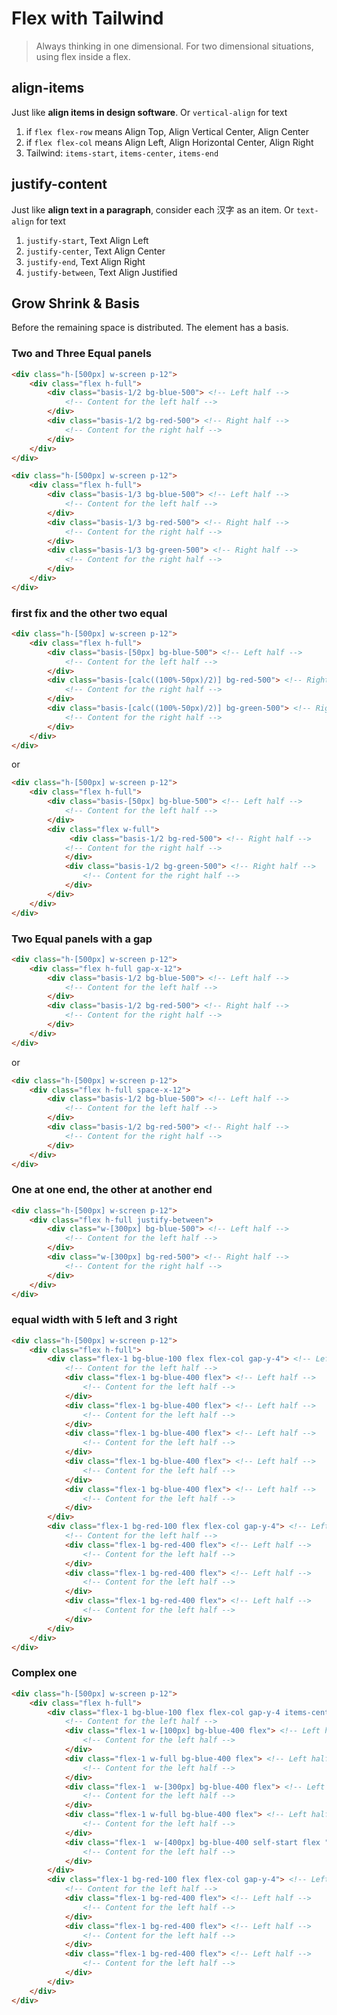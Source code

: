 # Flex with Tailwind

> Always thinking in one dimensional. For two dimensional situations, using flex inside a flex.

## align-items

Just like **align items in design software**. Or `vertical-align` for text

1. if `flex flex-row` means Align Top, Align Vertical Center, Align Center
1. if `flex flex-col` means Align Left, Align Horizontal Center, Align Right
1. Tailwind: `items-start`,  `items-center`,  `items-end`

## justify-content

Just like **align text in a paragraph**, consider each 汉字 as an item. Or `text-align` for text

1. `justify-start`, Text Align Left
1. `justify-center`, Text Align Center
1. `justify-end`, Text Align Right
1. `justify-between`, Text Align Justified

## Grow Shrink & Basis

Before the remaining space is distributed. The element has a basis.


### Two and Three Equal panels

```html
<div class="h-[500px] w-screen p-12">
    <div class="flex h-full">
        <div class="basis-1/2 bg-blue-500"> <!-- Left half -->
            <!-- Content for the left half -->
        </div>
        <div class="basis-1/2 bg-red-500"> <!-- Right half -->
            <!-- Content for the right half -->
        </div>
    </div>
</div>

<div class="h-[500px] w-screen p-12">
    <div class="flex h-full">
        <div class="basis-1/3 bg-blue-500"> <!-- Left half -->
            <!-- Content for the left half -->
        </div>
        <div class="basis-1/3 bg-red-500"> <!-- Right half -->
            <!-- Content for the right half -->
        </div>
        <div class="basis-1/3 bg-green-500"> <!-- Right half -->
            <!-- Content for the right half -->
        </div>
    </div>
</div>
```
### first fix and the other two equal

```html
<div class="h-[500px] w-screen p-12">
    <div class="flex h-full">
        <div class="basis-[50px] bg-blue-500"> <!-- Left half -->
            <!-- Content for the left half -->
        </div>
        <div class="basis-[calc((100%-50px)/2)] bg-red-500"> <!-- Right half -->
            <!-- Content for the right half -->
        </div>
        <div class="basis-[calc((100%-50px)/2)] bg-green-500"> <!-- Right half -->
            <!-- Content for the right half -->
        </div>
    </div>
</div>
```

or 

```html
<div class="h-[500px] w-screen p-12">
    <div class="flex h-full">
        <div class="basis-[50px] bg-blue-500"> <!-- Left half -->
            <!-- Content for the left half -->
        </div>
        <div class="flex w-full">
             <div class="basis-1/2 bg-red-500"> <!-- Right half -->
            <!-- Content for the right half -->
            </div>
            <div class="basis-1/2 bg-green-500"> <!-- Right half -->
                <!-- Content for the right half -->
            </div>
        </div>
    </div>
</div>
```


### Two Equal panels with a gap

```html
<div class="h-[500px] w-screen p-12">
    <div class="flex h-full gap-x-12">
        <div class="basis-1/2 bg-blue-500"> <!-- Left half -->
            <!-- Content for the left half -->
        </div>
        <div class="basis-1/2 bg-red-500"> <!-- Right half -->
            <!-- Content for the right half -->
        </div>
    </div>
</div>
```
or 

```html
<div class="h-[500px] w-screen p-12">
    <div class="flex h-full space-x-12">
        <div class="basis-1/2 bg-blue-500"> <!-- Left half -->
            <!-- Content for the left half -->
        </div>
        <div class="basis-1/2 bg-red-500"> <!-- Right half -->
            <!-- Content for the right half -->
        </div>
    </div>
</div>
```



### One at one end, the other at another end

```html
<div class="h-[500px] w-screen p-12">
    <div class="flex h-full justify-between">
        <div class="w-[300px] bg-blue-500"> <!-- Left half -->
            <!-- Content for the left half -->
        </div>
        <div class="w-[300px] bg-red-500"> <!-- Right half -->
            <!-- Content for the right half -->
        </div>
    </div>
</div>
```

### equal width with 5 left and 3 right

```html
<div class="h-[500px] w-screen p-12">
    <div class="flex h-full">
        <div class="flex-1 bg-blue-100 flex flex-col gap-y-4"> <!-- Left half -->
            <!-- Content for the left half -->
            <div class="flex-1 bg-blue-400 flex"> <!-- Left half -->
                <!-- Content for the left half -->
            </div>
            <div class="flex-1 bg-blue-400 flex"> <!-- Left half -->
                <!-- Content for the left half -->
            </div>
            <div class="flex-1 bg-blue-400 flex"> <!-- Left half -->
                <!-- Content for the left half -->
            </div>
            <div class="flex-1 bg-blue-400 flex"> <!-- Left half -->
                <!-- Content for the left half -->
            </div>
            <div class="flex-1 bg-blue-400 flex"> <!-- Left half -->
                <!-- Content for the left half -->
            </div>
        </div>
        <div class="flex-1 bg-red-100 flex flex-col gap-y-4"> <!-- Left half -->
            <!-- Content for the left half -->
            <div class="flex-1 bg-red-400 flex"> <!-- Left half -->
                <!-- Content for the left half -->
            </div>
            <div class="flex-1 bg-red-400 flex"> <!-- Left half -->
                <!-- Content for the left half -->
            </div>
            <div class="flex-1 bg-red-400 flex"> <!-- Left half -->
                <!-- Content for the left half -->
            </div>
        </div>
    </div>
</div>
```

### Complex one

```html
<div class="h-[500px] w-screen p-12">
    <div class="flex h-full">
        <div class="flex-1 bg-blue-100 flex flex-col gap-y-4 items-center"> <!-- Left half -->
            <!-- Content for the left half -->
            <div class="flex-1 w-[100px] bg-blue-400 flex"> <!-- Left half -->
                <!-- Content for the left half -->
            </div>
            <div class="flex-1 w-full bg-blue-400 flex"> <!-- Left half -->
                <!-- Content for the left half -->
            </div>
            <div class="flex-1  w-[300px] bg-blue-400 flex"> <!-- Left half -->
                <!-- Content for the left half -->
            </div>
            <div class="flex-1 w-full bg-blue-400 flex"> <!-- Left half -->
                <!-- Content for the left half -->
            </div>
            <div class="flex-1  w-[400px] bg-blue-400 self-start flex "> <!-- Left half -->
                <!-- Content for the left half -->
            </div>
        </div>
        <div class="flex-1 bg-red-100 flex flex-col gap-y-4"> <!-- Left half -->
            <!-- Content for the left half -->
            <div class="flex-1 bg-red-400 flex"> <!-- Left half -->
                <!-- Content for the left half -->
            </div>
            <div class="flex-1 bg-red-400 flex"> <!-- Left half -->
                <!-- Content for the left half -->
            </div>
            <div class="flex-1 bg-red-400 flex"> <!-- Left half -->
                <!-- Content for the left half -->
            </div>
        </div>
    </div>
</div>
```